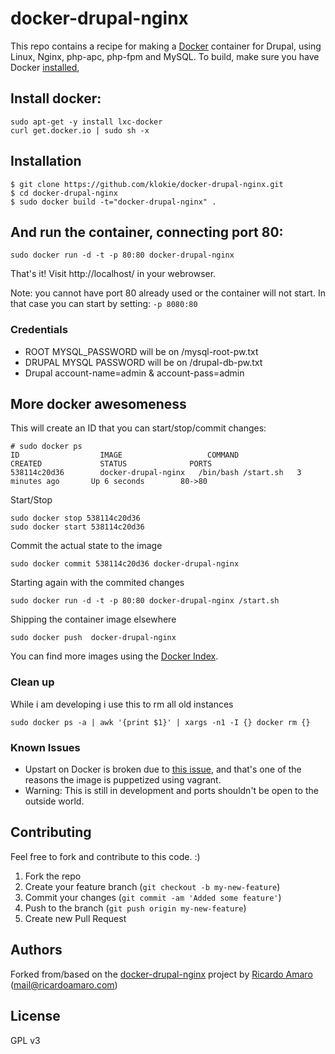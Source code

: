 docker-drupal-nginx
===================

This repo contains a recipe for making a [Docker](http://docker.io) container for Drupal, using Linux, Nginx, php-apc, php-fpm and MySQL. 
To build, make sure you have Docker [installed](http://www.docker.io/gettingstarted/), 

## Install docker:
```
sudo apt-get -y install lxc-docker
curl get.docker.io | sudo sh -x
```

## Installation

```
$ git clone https://github.com/klokie/docker-drupal-nginx.git
$ cd docker-drupal-nginx
$ sudo docker build -t="docker-drupal-nginx" .
```

## And run the container, connecting port 80:
```
sudo docker run -d -t -p 80:80 docker-drupal-nginx
```
That's it!
Visit http://localhost/ in your webrowser. 

Note: you cannot have port 80 already used or the container will not start.
In that case you can start by setting: `-p 8080:80`


### Credentials

* ROOT   MYSQL_PASSWORD will be on /mysql-root-pw.txt
* DRUPAL MYSQL PASSWORD will be on /drupal-db-pw.txt
* Drupal account-name=admin & account-pass=admin


## More docker awesomeness

This will create an ID that you can start/stop/commit changes:
```
# sudo docker ps
ID                  IMAGE                   COMMAND               CREATED             STATUS              PORTS
538114c20d36        docker-drupal-nginx   /bin/bash /start.sh   3 minutes ago       Up 6 seconds        80->80  
```

Start/Stop
```
sudo docker stop 538114c20d36
sudo docker start 538114c20d36
```

Commit the actual state to the image
```
sudo docker commit 538114c20d36 docker-drupal-nginx
```

Starting again with the commited changes
```
sudo docker run -d -t -p 80:80 docker-drupal-nginx /start.sh
```

Shipping the container image elsewhere 
```
sudo docker push  docker-drupal-nginx
```

You can find more images using the [Docker Index][docker_index].


### Clean up
While i am developing i use this to rm all old instances
```
sudo docker ps -a | awk '{print $1}' | xargs -n1 -I {} docker rm {}
``` 

### Known Issues
* Upstart on Docker is broken due to [this issue][docker_upstart_issue], and that's one of the reasons the image is puppetized using vagrant.
* Warning: This is still in development and ports shouldn't be open to the outside world.


## Contributing
Feel free to fork and contribute to this code. :)

1. Fork the repo
2. Create your feature branch (`git checkout -b my-new-feature`)
3. Commit your changes (`git commit -am 'Added some feature'`)
4. Push to the branch (`git push origin my-new-feature`)
5. Create new Pull Request

## Authors

Forked from/based on the [docker-drupal-nginx](https://github.com/ricardoamaro/docker-drupal-nginx) project by [Ricardo Amaro](https://github.com/ricardoamaro) (<mail@ricardoamaro.com>)

## License
GPL v3

[author]:                 https://github.com/ricardoamaro
[docker_upstart_issue]:   https://github.com/dotcloud/docker/issues/223
[docker_index]:           https://index.docker.io/
